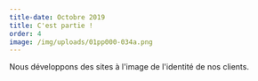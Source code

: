 ```yaml
---
title-date: Octobre 2019
title: C'est partie !
order: 4
image: /img/uploads/01pp000-034a.png
---
```

Nous développons des sites à l'image de l'identité de nos clients.
